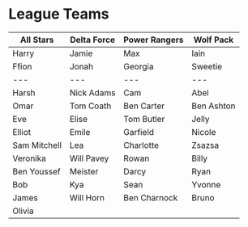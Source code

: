 # League Teams

|All Stars|Delta Force|Power Rangers|Wolf Pack|
|---|---|---|---|
|Harry|Jamie|Max|Iain|
|Ffion|Jonah|Georgia|Sweetie|
|---|---|---|---|
|Harsh|Nick Adams|Cam|Abel|
|Omar|Tom Coath|Ben Carter|Ben Ashton|
|Eve|Elise|Tom Butler|Jelly|
|Elliot|Emile|Garfield|Nicole|
|Sam Mitchell|Lea|Charlotte|Zsazsa|
|Veronika|Will Pavey|Rowan|Billy|
|Ben Youssef|Meister|Darcy|Ryan|
|Bob|Kya|Sean|Yvonne|
|James|Will Horn|Ben Charnock|Bruno|
|Olivia||||
